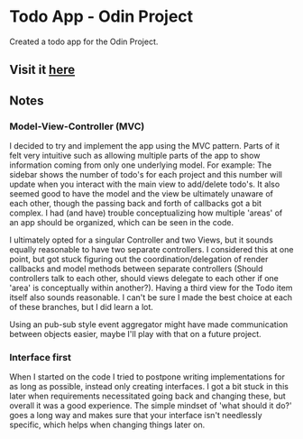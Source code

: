# Todo App - Odin Project

Created a todo app for the Odin Project.

## Visit it [here](https://jvilders.github.io/odin-todo-app/)

## Notes
### Model-View-Controller (MVC)

I decided to try and implement the app using the MVC pattern. Parts of it felt very intuitive such as allowing multiple parts of the app to show information coming from only one underlying model. For example: The sidebar shows the number of todo's for each project and this number will update when you interact with the main view to add/delete todo's. It also seemed good to have the model and the view be ultimately unaware of each other, though the passing back and forth of callbacks got a bit complex. I had (and have) trouble conceptualizing how multiple 'areas' of an app should be organized, which can be seen in the code. 

I ultimately opted for a singular Controller and two Views, but it sounds equally reasonable to have two separate controllers. I considered this at one point, but got stuck figuring out the coordination/delegation of render callbacks and model methods between separate controllers (Should controllers talk to each other, should views delegate to each other if one 'area' is conceptually within another?). Having a third view for the Todo item itself also sounds reasonable. I can't be sure I made the best choice at each of these branches, but I did learn a lot.

Using an pub-sub style event aggregator might have made communication between objects easier, maybe I'll play with that on a future project.

### Interface first

When I started on the code I tried to postpone writing implementations for as long as possible, instead only creating interfaces. I got a bit stuck in this later when requirements necessitated going back and changing these, but overall it was a good experience. The simple mindset of 'what should it do?' goes a long way and makes sure that your interface isn't needlessly specific, which helps when changing things later on.

